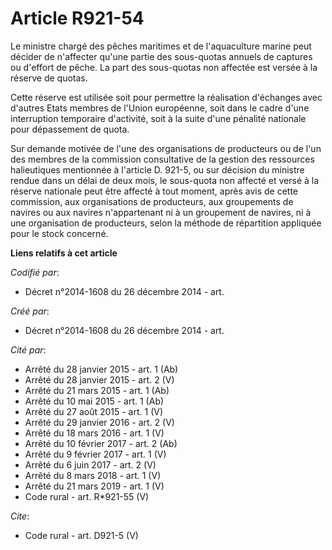 # Article R921-54

Le ministre chargé des pêches maritimes et de l'aquaculture marine peut décider de n'affecter qu'une partie des sous-quotas
annuels de captures ou d'effort de pêche. La part des sous-quotas non affectée est versée à la réserve de quotas. 

Cette réserve est utilisée soit pour permettre la réalisation d'échanges avec d'autres Etats membres de l'Union européenne,
soit dans le cadre d'une interruption temporaire d'activité, soit à la suite d'une pénalité nationale pour dépassement de
quota. 

Sur demande motivée de l'une des organisations de producteurs ou de l'un des membres de la commission consultative de la
gestion des ressources halieutiques mentionnée à l'article D. 921-5, ou sur décision du ministre rendue dans un délai de deux
mois, le sous-quota non affecté et versé à la réserve nationale peut être affecté à tout moment, après avis de cette
commission, aux organisations de producteurs, aux groupements de navires ou aux navires n'appartenant ni à un groupement de
navires, ni à une organisation de producteurs, selon la méthode de répartition appliquée pour le stock concerné.

**Liens relatifs à cet article**

_Codifié par_:

  - Décret n°2014-1608 du 26 décembre 2014 - art.

_Créé par_:

  - Décret n°2014-1608 du 26 décembre 2014 - art.

_Cité par_:

  - Arrêté du 28 janvier 2015 - art. 1 (Ab)
  - Arrêté du 28 janvier 2015 - art. 2 (V)
  - Arrêté du 21 mars 2015 - art. 1 (Ab)
  - Arrêté du 10 mai 2015 - art. 1 (Ab)
  - Arrêté du 27 août 2015 - art. 1 (V)
  - Arrêté du 29 janvier 2016 - art. 2 (V)
  - Arrêté du 18 mars 2016 - art. 1 (V)
  - Arrêté du 10 février 2017 - art. 2 (Ab)
  - Arrêté du 9 février 2017 - art. 1 (V)
  - Arrêté du 6 juin 2017 - art. 2 (V)
  - Arrêté du 8 mars 2018 - art. 1 (V)
  - Arrêté du 21 mars 2019 - art. 1 (V)
  - Code rural - art. R*921-55 (V)

_Cite_:

  - Code rural - art. D921-5 (V)
